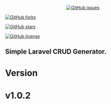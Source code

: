 
<p align="center">

<a href="https://github.com/junaid-usman-dev/laravel-crud-generator/issues">
    <img alt="GitHub issues" src="https://img.shields.io/github/issues/junaid-usman-dev/laravel-crud-generator?style=plastic">
</a>

<a href="https://github.com/junaid-usman-dev/laravel-crud-generator/network"><img alt="GitHub forks" src="https://img.shields.io/github/forks/junaid-usman-dev/laravel-crud-generator"></a>

<a href="https://github.com/junaid-usman-dev/laravel-crud-generator/stargazers"><img alt="GitHub stars" src="https://img.shields.io/github/stars/junaid-usman-dev/laravel-crud-generator"></a>

<a href="https://github.com/junaid-usman-dev/laravel-crud-generator"><img alt="GitHub license" src="https://img.shields.io/github/license/junaid-usman-dev/laravel-crud-generator"></a>


</p>

## Simple Laravel CRUD Generator.

# Version 
#    v1.0.2